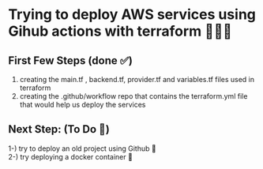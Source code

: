 # Trying to deploy AWS services using Gihub actions with terraform 👩🏻‍💻

## First Few Steps (done ✅)
1. creating the main.tf , backend.tf, provider.tf and variables.tf files used in terraform 
2. creating the .github/workflow repo that contains the terraform.yml file that would help us deploy the services 


## Next Step: (To Do 📝)

1-) try to deploy an old project using Github 🧐
<br>
2-) try deploying a docker container 🐋